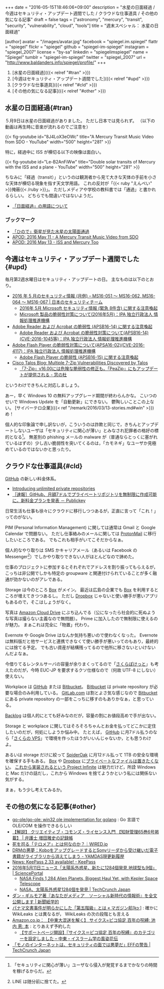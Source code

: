 +++
date = "2016-05-15T18:46:06+09:00"
description = "水星の日面経過 / 今週はセキュリティ・アップデート週間でした / クラウドな仕事道具 / その他の気になる記事"
draft = false
tags = ["astronomy", "mercury", "transit", "security", "vulnerability", "cloud", "tools"]
title = "週末スペシャル： 水星の日面経過"

[author]
  avatar = "/images/avatar.jpg"
  facebook = "spiegel.im.spiegel"
  flattr = "spiegel"
  flickr = "spiegel"
  github = "spiegel-im-spiegel"
  instagram = "spiegel_2007"
  license = "by-sa"
  linkedin = "spiegelimspiegel"
  name = "Spiegel"
  tumblr = "spiegel-im-spiegel"
  twitter = "spiegel_2007"
  url = "http://www.baldanders.info/spiegel/profile/"
+++

1. [水星の日面経過]({{< relref "#tran" >}})
1. [今週はセキュリティ・アップデート週間でした]({{< relref "#upd" >}})
1. [クラウドな仕事道具]({{< relref "#cld" >}})
1. [その他の気になる記事]({{< relref "#other" >}})

## 水星の日面経過{#tran}

５月9日は水星の日面経過がありました。
ただし日本では見られず。
（以下の動画は再生時に音楽が流れるのでご注意を）

{{< fig-youtube id="8J4LoX3eOWc" title="A Mercury Transit Music Video from SDO - YouTube" width="500" height="281" >}}

特に，経過中に ISS が横切る以下の映像は面白い。

{{< fig-youtube id="Le-B2AnFiWw" title="Double solar transits of Mercury with the ISS and a plane - YouTube" width="500" height="281" >}}

ちなみに「経過（transit）」というのは観測者から見て大きな天体の手前を小さな天体が横切る現象を指す天文学用語。
これの反対が「{{< ruby "えんぺい" >}}掩蔽{{< /ruby >}}」。
ただしメディアや学校の教科書では「通過」と書かれるらしい。
どちらでも間違いではないようだ。

- [「日面経過」の用語について](http://optik2.mtk.nao.ac.jp/~somamt/notes/transit.htm)

### ブックマーク

- [「ひので」衛星が見た水星の太陽面通過](http://hinode.nao.ac.jp/news/160509MercuryTransit/)
- [APOD: 2016 May 11 - A Mercury Transit Music Video from SDO](http://apod.nasa.gov/apod/ap160511.html)
- [APOD: 2016 May 13 - ISS and Mercury Too](http://apod.nasa.gov/apod/ap160513.html)

## 今週はセキュリティ・アップデート週間でした{#upd}

毎月第2週水曜日はセキュリティ・アップデートの日。
主なものは以下のとおり。

- [2016 年 5 月のセキュリティ情報 (月例) – MS16-051 ～ MS16-062, MS16-064 ～ MS16-067 | 日本のセキュリティチーム](https://blogs.technet.microsoft.com/jpsecurity/2016/05/11/201605-security-bulletin/)
    - [2016年 5月 Microsoft セキュリティ情報 (緊急 8件含) に関する注意喚起](https://www.jpcert.or.jp/at/2016/at160022.html)
    - [Microsoft 製品の脆弱性対策について(2016年5月)：IPA 独立行政法人 情報処理推進機構](http://www.ipa.go.jp/security/ciadr/vul/20160511-ms.html)
- [Adobe Reader および Acrobat の脆弱性 (APSB16-14) に関する注意喚起](https://www.jpcert.or.jp/at/2016/at160023.html)
    - [Adobe Reader および Acrobat の脆弱性対策について(APSB16-14)(CVE-2016-1045等)：IPA 独立行政法人 情報処理推進機構](http://www.ipa.go.jp/security/ciadr/vul/20160511-adobereader.html)
- [Adobe Flash Player の脆弱性対策について(APSA16-02)(CVE-2016-4117)：IPA 独立行政法人 情報処理推進機構](http://www.ipa.go.jp/security/ciadr/vul/20160511-adobeflashplayer.html)
    - [Adobe Flash Player の脆弱性 (APSB16-15) に関する注意喚起](https://www.jpcert.or.jp/at/2016/at160024.html)
- [Cisco Talos Blog: Multiple 7-Zip Vulnerabilities Discovered by Talos](http://blog.talosintel.com/2016/05/multiple-7-zip-vulnerabilities.html)
    - [「7-Zip」v16.00には危険な脆弱性の修正も。「PeaZip」にもアップデートが提供される - 窓の杜](http://www.forest.impress.co.jp/docs/news/20160513_757356.html)

というわけできちんと対応しましょう。

あー，早く Windows 10 の無料アップグレード期間が終わらんかな。
こいつのせいで Windows Update を「自動更新」にできない。
鬱陶しいことこの上ない。
[サイバーテロ企業]({{< ref "/remark/2016/03/13-stories.md#win" >}})め！

個人的な印象論で申し訳ないが，こういうのは詐欺と同じで，きちんとアップデートしないユーザは「セキュリティに関心が薄い」とみなされ犯罪者の格好の標的となる[^s]。
無差別の phishing メールの malware が（普通ならとっくに塞がれているはずの）少し古い脆弱性を突いてくるのは，「カモネギ」なユーザか見極めているのではないかと思ったり。

[^s]: 「セキュリティに関心が薄い」ユーザなら侵入が発覚するまでかなりの時間を稼げるからだ。

## クラウドな仕事道具{#cld}

[GitHub] の新しい料金体系。

- [Introducing unlimited private repositories](https://github.com/blog/2164-introducing-unlimited-private-repositories)
- [［速報］GitHub、月額7ドルでプライベートリポジトリを無制限に作成可能に。新料金プランを発表 － Publickey](http://www.publickey1.jp/blog/16/github7.html)

日常生活も仕事も徐々にクラウドに移行しつつあるが，正直に言って「これ！」ってのがない。

PIM (Personal Information Management) に関しては通常は Gmail と Google Calendar で問題ない。
ただし仕事絡みのメールに関しては [ProtonMail](https://protonmail.com/ "Secure email: ProtonMail is free encrypted email.") に移行したいところである。
でもこれも相手がいてこそだからなぁ。

個人的なやり取りは SMS かキャリアメール（あるいは Facebook の Messenger[^l]）でしかやり取りできない人がほとんどなので諦めた。

[^l]: LINE は随分前に捨てた。

仕事のプロジェクトに参加するとそれぞれでアドレスを割り振ってもらえるが，こっちは非公開でしかも特定の groupware と関連付けられていることが多く融通が効かないのがアレである。

Storage は今のところ [Box](https://www.box.com/) がメイン。
最近は広島の企業でも [Box](https://www.box.com/) を利用するところが増えてきつつあるし。
ただし [Dropbox](https://www.dropbox.com/) じゃないと使い勝手が悪いアプリもあるので，そこはしょうがなく。

写真は [Amazon Cloud Drive](http://www.amazon.co.jp/gp/feature.html?docId=3077664656) にぶち込んでる（公になったら社会的に死ぬような写真は撮らない主義なので無問題）。
Prime に加入したので無制限に使えるのが魅力。
まぁこれは完全に「物置」代わり。

Evernote や Google Drive はなんか気持ち悪いので使わなくなった。
Evernote は無料版だと他サービスと連携できなくて使い勝手が悪いってのもあり，最終的には捨てる予定。
でも古い資産が結構残ってるので他所に移さないといけないんだよなぁ。

今借りてるレンタルサーバの容量が余りまくってるので「[さくらぽけっと](https://www.sakura.ad.jp/press/2015/0312_sakurapocket/ "さくらインターネット、さくらのレンタルサーバをオンラインストレージとして使えるスマートフォンアプリ「さくらぽけっと」をiOS／Androidで提供開始")」も考えたのだが，今時 EUC-JP を要求するクソ仕様なので（何故 UTF-8 にしない）使えない。

Workplace は [GitHub] または [Bitbucket]。
[Bitbucket] は private repository が必要な場合のみ利用している。
[GitLab.com](https://gitlab.com/ "Code, test, and deploy together with GitLab open source git repo management software | GitLab") は割とよさ気な感じなので [Bitbucket] にある private repository の一部をこっちに移すのもありかなぁ，と思っている。

[Backlog](http://www.backlog.jp/) は個人的にとても好みなのだが，容量の割にお値段高めで手が出ない。

Storage と workplace に関してはそろそろちゃんとお金を払ってどこかに定住したいのだが，何処にしようか悩み中。
たとえば， [GitHub] に月7ドル払うのなら「[さくらの VPS](http://vps.sakura.ad.jp/ "VPS（仮想専用サーバー）｜さくらインターネット - 無料お試し実施中")」で環境を作ったほうがいいんじゃないか，とも思うわけよ。

あるいは storage だけに絞って [SpiderOak](https://spideroak.com/) に月12ドル払って 1TB の安全な環境を確保する手もある。
[Box](https://www.box.com/) や [Dropbox](https://www.dropbox.com/) に[プライベートなファイルは置きたくない](http://jp.techcrunch.com/2014/10/13/20141011edward-snowden-new-yorker-festival/ "スノーデンのプライバシーに関する助言：Dropboxは捨てろ、FacebookとGoogleには近づくな | TechCrunch Japan")。
[これから実装されるという Project Infinite](http://www.publickey1.jp/blog/16/dropboxproject_infinite.html "Dropbox、クラウドとのファイル同期をファイルへのアクセス時にオンデマンド実行してくれる「Project Infinite」プレビュー、チームのファイル共有向け － Publickey") は魅力だけど，所詮 Windows と Mac だけの話だし，これから Windows を捨てようかという私には関係ない気がする。

まぁ，もう少し考えてみるか。

## その他の気になる記事{#other}

- [go-ole/go-ole: win32 ole implementation for golang](https://github.com/go-ole/go-ole) : Go 言語で OLE/COM を操作できるらしい
- [【解説】 クリエイティブ・コモンズ・ライセンス入門 【知財管理65巻6号掲載】 | 弁護士 増田雅史の記録帳](https://masudalaw.wordpress.com/2016/05/06/ccl-basics/)
- [死を司る「テロメア」とは何なのか？｜WIRED.jp](http://wired.jp/2016/05/08/about-telomere/)
- [DRMの悪夢：KoboをアップグレードするとSonyリーダから受け継いだ電子書籍がライブラリから消えてしまう - YAMDAS現更新履歴](http://d.hatena.ne.jp/yomoyomo/20160508/drmnightmare)
- [News: KeePass 2.33 available! - KeePass](http://keepass.info/news/n160507_2.33.html)
- [2016年5月11日ニュース「太陽系外惑星、新たに1284個発見 地球型も9個」 | SciencePortal](http://scienceportal.jst.go.jp/news/newsflash_review/newsflash/2016/05/20160511_02.html)
    - [NASA Finds 1,284 Alien Planets, Biggest Haul Yet, with Kepler Space Telescope](http://www.space.com/32850-nasa-kepler-telescope-finds-1284-alien-planets.html)
    - [NASA、太陽系外惑星1284個を発見 | TechCrunch Japan](http://jp.techcrunch.com/2016/05/13/20160512astronomers-announce-largest-batch-of-new-planets-ever-discovered/)
- [ダン・ギルモア著『あなたがメディア　ソーシャル新時代の情報術』を全文公開します | 新聞紙学的](https://kaztaira.wordpress.com/2016/05/12/%E3%83%80%E3%83%B3%E3%83%BB%E3%82%AE%E3%83%AB%E3%83%A2%E3%82%A2%E8%91%97%E3%80%8E%E3%81%82%E3%81%AA%E3%81%9F%E3%81%8C%E3%83%A1%E3%83%87%E3%82%A3%E3%82%A2%E3%80%80%E3%82%BD%E3%83%BC%E3%82%B7%E3%83%A3/)
- [パナマ文書事件が明らかにした「第五階級」とは « マガジン航[kɔː]](http://magazine-k.jp/2016/05/13/panama-papers-and-fifth-estate/) : 確かに WikiLeaks とは異なるが， WikiLeaks の次の段階とも言える
- [Amazon.co.jp： 【中東大混迷を解く】 サイクス=ピコ協定 百年の呪縛: 池内 恵: 本](http://www.amazon.co.jp/exec/obidos/ASIN/4106037866/baldandersinf-22/) : とりあえず予約した
    - [【サポートページ開設】『サイクス＝ピコ協定 百年の呪縛』のカテゴリーを設定しました – 中東・イスラーム学の風姿花伝](http://ikeuchisatoshi.com/%E3%80%90%E3%82%B5%E3%83%9D%E3%83%BC%E3%83%88%E3%83%9A%E3%83%BC%E3%82%B8%E9%96%8B%E8%A8%AD%E3%80%91%E3%80%8E%E3%82%B5%E3%82%A4%E3%82%AF%E3%82%B9%EF%BC%9D%E3%83%94%E3%82%B3%E5%8D%94%E5%AE%9A-%E7%99%BE/)
- [「モノのインターネットは、セキュリティの面では悪夢だ」EFFの警告 | TechCrunch Japan](http://jp.techcrunch.com/2016/05/12/20160509the-internet-of-things-is-security-nightmare-warns-eff/)

[Box]: https://www.box.com/
[GitHub]: https://github.com/
[Bitbucket]: https://bitbucket.org/ "Bitbucket — The Git solution for professional teams"